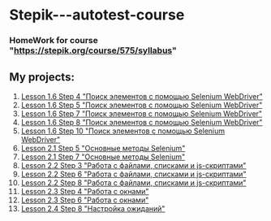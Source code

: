 # Stepik---autotest-course
### HomeWork for course "https://stepik.org/course/575/syllabus"
## My projects:
1. [Lesson 1.6 Step 4 "Поиск элементов с помощью Selenium WebDriver"][1]
2. [Lesson 1.6 Step 5 "Поиск элементов с помощью Selenium WebDriver"][2]
3. [Lesson 1.6 Step 7 "Поиск элементов с помощью Selenium WebDriver"][3]
4. [Lesson 1.6 Step 8 "Поиск элементов с помощью Selenium WebDriver"][4]
5. [Lesson 1.6 Step 10 "Поиск элементов с помощью Selenium WebDriver"][5]
6. [Lesson 2.1 Step 5 "Основные методы Selenium"][6]
7. [Lesson 2.1 Step 7 "Основные методы Selenium"][7]
8. [Lesson 2.2 Step 3 "Работа с файлами, списками и js-скриптами"][8]
9. [Lesson 2.2 Step 6 "Работа с файлами, списками и js-скриптами"][9]
10. [Lesson 2.2 Step 8 "Работа с файлами, списками и js-скриптами"][10]
11. [Lesson 2.3 Step 4 "Работа с окнами"][11]
12. [Lesson 2.3 Step 6 "Работа с окнами"][12]
13. [Lesson 2.4 Step 8 "Настройка ожиданий"][13]






[1]: https://github.com/trustmycode/Stepik---autotest-course/blob/main/lesson1.6_step4.py
[2]: https://github.com/trustmycode/Stepik---autotest-course/blob/main/lesson1.6_step5.py
[3]: https://github.com/trustmycode/Stepik---autotest-course/blob/main/lesson1.6_step7.py
[4]: https://github.com/trustmycode/Stepik---autotest-course/blob/main/lesson1.6_step8.py
[5]: https://github.com/trustmycode/Stepik---autotest-course/blob/main/lesson1.6_step10.py
[6]: https://github.com/trustmycode/Stepik---autotest-course/blob/main/lesson2.1_step5.py
[7]: https://github.com/trustmycode/Stepik---autotest-course/blob/main/lesson2.1_step7.py
[8]: https://github.com/trustmycode/Stepik---autotest-course/blob/main/lesson2.2_step3.py
[9]: https://github.com/trustmycode/Stepik---autotest-course/blob/main/lesson2.2_step6.py
[10]: https://github.com/trustmycode/Stepik---autotest-course/blob/main/lesson2.2_step8.py
[11]: https://github.com/trustmycode/Stepik---autotest-course/blob/main/lesson2.3_step4.py
[12]: https://github.com/trustmycode/Stepik---autotest-course/blob/main/lesson2.3_step6.py
[13]: https://github.com/trustmycode/Stepik---autotest-course/blob/main/lesson2.4_step8.py
